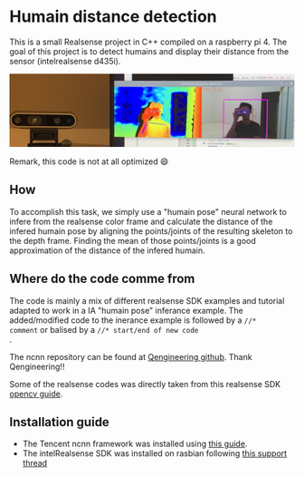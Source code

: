 # Humain distance detection

This is a small Realsense project in C++ compiled on a raspberry pi 4. 
The goal of this project is to detect humains and display their distance from the sensor (intelrealsense d435i).

![run example](IMG.jpg)

Remark, this code is not at all optimized :smile:

## How

To accomplish this task, we simply use a "humain pose" neural network to infere from the realsense color frame and calculate the distance of the infered humain pose by aligning the points/joints of the resulting skeleton to the depth frame.
Finding the mean of those points/joints is a good approximation of the distance of the infered humain.

## Where do the code comme from

The code is mainly a mix of different realsense SDK examples and tutorial adapted to work in a IA "humain pose" inferance example.
The added/modified code to the inerance example is followed by a <code>//* comment</code> or balised by a <code>//* start/end of new code </code>.

The ncnn repository can be found at [Qengineering github](https://github.com/Qengineering/ncnn_Pose_RPi_64-bits). Thank Qengineering!!

Some of the realsense codes was directly taken from this realsense SDK [opencv guide](https://github.com/IntelRealSense/librealsense/blob/master/doc/stepbystep/getting_started_with_openCV.md).

## Installation guide

- The Tencent ncnn framework was installed using [this guide](https://qengineering.eu/install-ncnn-on-raspberry-pi-4.html).
- The intelRealsense SDK was installed on rasbian following [this support thread](https://support.intelrealsense.com/hc/en-us/community/posts/360048495493--Intel-Realsense-D435-with-RaspberryPi-Best-practice-installation-guide)
